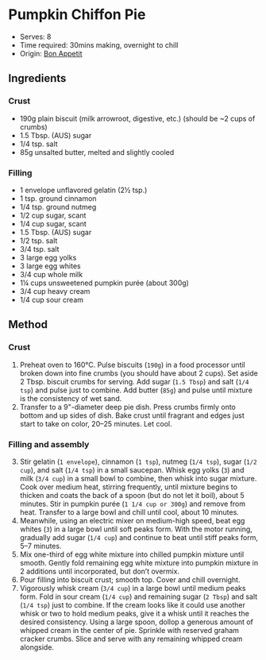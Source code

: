 # Pumpkin Chiffon Pie
* Serves: 8
* Time required: 30mins making, overnight to chill
* Origin: [Bon Appetit](https://www.bonappetit.com/recipe/pumpkin-chiffon-pie)

## Ingredients
### Crust
* 190g plain biscuit (milk arrowroot, digestive, etc.) (should be ~2 cups of crumbs)
* 1.5 Tbsp. (AUS) sugar 
* 1/4 tsp. salt
* 85g unsalted butter, melted and slightly cooled
### Filling
* 1 envelope unflavored gelatin (2½ tsp.)
* 1 tsp. ground cinnamon
* 1/4 tsp. ground nutmeg
* 1/2 cup sugar, scant
* 1/4 cup sugar, scant
* 1.5 Tbsp. (AUS) sugar
* 1/2 tsp. salt
* 3/4 tsp. salt
* 3 large egg yolks
* 3 large egg whites
* 3/4 cup whole milk
* 1¼ cups unsweetened pumpkin purée (about 300g)
* 3/4 cup heavy cream
* 1/4 cup sour cream
## Method
### Crust
1. Preheat oven to 160°C. Pulse biscuits (`190g`) in a food processor until broken down into fine crumbs (you should have about 2 cups). Set aside 2 Tbsp. biscuit crumbs for serving. Add sugar (`1.5 Tbsp`) and salt (`1/4 tsp`) and pulse just to combine. Add butter (`85g`) and pulse until mixture is the consistency of wet sand.
2. Transfer to a 9"-diameter deep pie dish. Press crumbs firmly onto bottom and up sides of dish. Bake crust until fragrant and edges just start to take on color, 20–25 minutes. Let cool.
### Filling and assembly
3. Stir gelatin (`1 envelope`), cinnamon (`1 tsp`), nutmeg (`1/4 tsp`), sugar (`1/2 cup`), and salt (`1/4 tsp`) in a small saucepan. Whisk egg yolks (`3`) and milk (`3/4 cup`) in a small bowl to combine, then whisk into sugar mixture. Cook over medium heat, stirring frequently, until mixture begins to thicken and coats the back of a spoon (but do not let it boil), about 5 minutes. Stir in pumpkin purée (`1 1/4 cup or 300g`) and remove from heat. Transfer to a large bowl and chill until cool, about 10 minutes.
4. Meanwhile, using an electric mixer on medium-high speed, beat egg whites (`3`) in a large bowl until soft peaks form. With the motor running, gradually add sugar (`1/4 cup`) and continue to beat until stiff peaks form, 5–7 minutes.
5. Mix one-third of egg white mixture into chilled pumpkin mixture until smooth. Gently fold remaining egg white mixture into pumpkin mixture in 2 additions until incorporated, but don’t overmix.
6. Pour filling into biscuit crust; smooth top. Cover and chill overnight.
7. Vigorously whisk cream (`3/4 cup`) in a large bowl until medium peaks form. Fold in sour cream (`1/4 cup`) and remaining sugar (`2 Tbsp`) and salt (`1/4 tsp`) just to combine. If the cream looks like it could use another whisk or two to hold medium peaks, give it a whisk until it reaches the desired consistency. Using a large spoon, dollop a generous amount of whipped cream in the center of pie. Sprinkle with reserved graham cracker crumbs. Slice and serve with any remaining whipped cream alongside.
